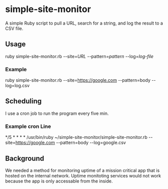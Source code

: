 # simple-site-monitor
A simple Ruby script to pull a URL, search for a string, and log the result to a CSV file.

## Usage
ruby simple-site-monitor.rb --site=*URL* --pattern=*pattern* --log=*log-file*

### Example
ruby simple-site-monitor.rb --site=https://google.com --pattern=body --log=log.csv

## Scheduling
I use a cron job to run the program every five min.

### Example cron Line
*/5 * * * * /usr/bin/ruby ~/simple-site-monitor/simple-site-monitor.rb --site=https://google.com --pattern=body --log=google.csv

## Background
We needed a method for monitoring uptime of a mission critical app that is hosted on the internal network. Uptime monitoting services would not work because the app is only accessable from the inside.
